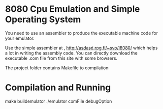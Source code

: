 # 8080 Cpu Emulation and Simple Operating System

You need to use an assembler to produce the executable machine code for your emulator. 

Use the simple assembler at , http://asdasd.rpg.fi/~svo/i8080/ which helps a lot in writing the assembly
code. You can directly download the executable .com file from this site with some browsers.

The project folder contains Makefile to compilation

# Compilation and Running

make buildemulator
./emulator comFile debugOption


